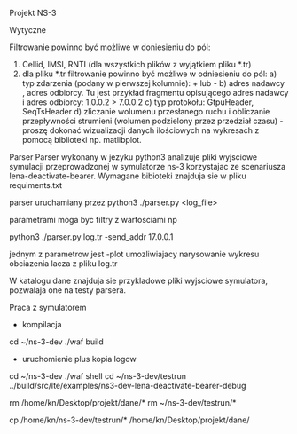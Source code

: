 Projekt NS-3

Wytyczne

Filtrowanie powinno być możliwe w doniesieniu do pól:

1) Cellid, IMSI, RNTI (dla wszystkich plików z wyjątkiem pliku *.tr)
2) dla pliku *.tr filtrowanie powinno być możliwe w odniesieniu do pól:
a) typ zdarzenia (podany w pierwszej kolumnie): + lub -
b) adres nadawcy , adres odbiorcy. Tu jest przykład fragmentu opisującego adres nadawcy i adres odbiorcy:
1.0.0.2 > 7.0.0.2
c) typ protokołu: GtpuHeader, SeqTsHeader
d) zliczanie wolumenu przesłanego ruchu i obliczanie  przepływności strumieni (wolumen podzielony przez przedział czasu) - proszę dokonać wizualizacji
danych ilościowych na wykresach z pomocą biblioteki np. matlibplot.



Parser
Parser wykonany w jezyku python3 analizuje pliki wyjsciowe symulacji przeprowadzonej w symulatorze ns-3 korzystajac
 ze scenariusza lena-deactivate-bearer.
Wymagane bibioteki znajduja sie w pliku requiments.txt

parser uruchamiany przez
python3 ./parser.py <log_file> <params>

parametrami moga byc filtry z wartosciami np

python3 ./parser.py log.tr -send_addr 17.0.0.1

jednym z parametrow jest -plot umozliwiajacy narysowanie wykresu obciazenia lacza z pliku log.tr


W katalogu dane znajduja sie przykladowe pliki wyjsciowe symulatora, pozwalaja one na testy parsera.


Praca z symulatorem

* kompilacja

cd ~/ns-3-dev
./waf build

* uruchomienie plus kopia logow

cd ~/ns-3-dev
./waf shell
cd ~/ns-3-dev/testrun
../build/src/lte/examples/ns3-dev-lena-deactivate-bearer-debug

rm /home/kn/Desktop/projekt/dane/*
rm ~/ns-3-dev/testrun/*

cp /home/kn/ns-3-dev/testrun/* /home/kn/Desktop/projekt/dane/